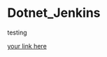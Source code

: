 # Dotnet_Jenkins

testing

[your link here](https://jenkins.welldocinc.com/job/DSM%20Web%20Service/)
